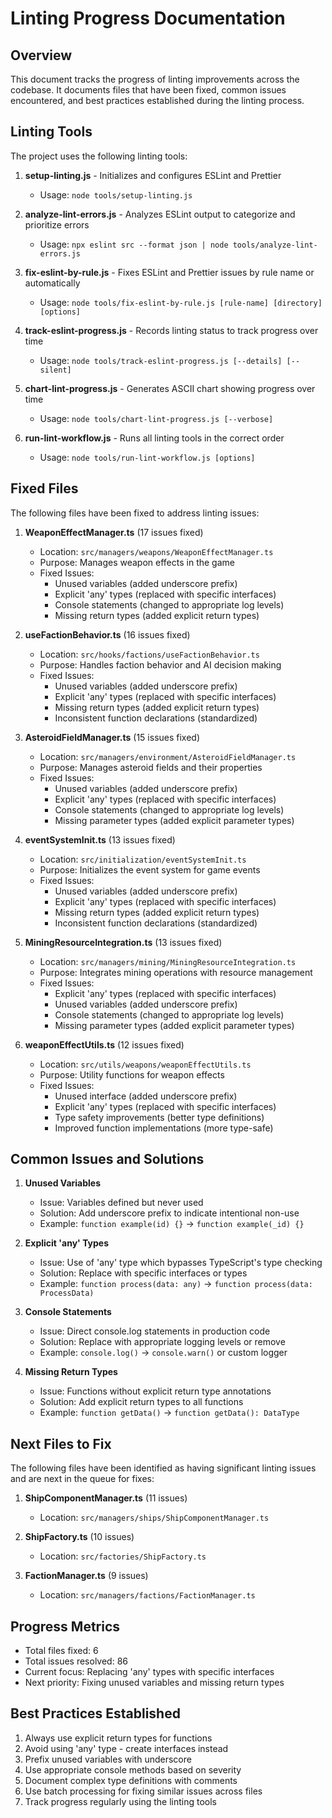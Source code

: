 # Linting Progress Documentation

## Overview

This document tracks the progress of linting improvements across the codebase. It documents files that have been fixed, common issues encountered, and best practices established during the linting process.

## Linting Tools

The project uses the following linting tools:

1. **setup-linting.js** - Initializes and configures ESLint and Prettier

   - Usage: `node tools/setup-linting.js`

2. **analyze-lint-errors.js** - Analyzes ESLint output to categorize and prioritize errors

   - Usage: `npx eslint src --format json | node tools/analyze-lint-errors.js`

3. **fix-eslint-by-rule.js** - Fixes ESLint and Prettier issues by rule name or automatically

   - Usage: `node tools/fix-eslint-by-rule.js [rule-name] [directory] [options]`

4. **track-eslint-progress.js** - Records linting status to track progress over time

   - Usage: `node tools/track-eslint-progress.js [--details] [--silent]`

5. **chart-lint-progress.js** - Generates ASCII chart showing progress over time

   - Usage: `node tools/chart-lint-progress.js [--verbose]`

6. **run-lint-workflow.js** - Runs all linting tools in the correct order
   - Usage: `node tools/run-lint-workflow.js [options]`

## Fixed Files

The following files have been fixed to address linting issues:

1. **WeaponEffectManager.ts** (17 issues fixed)

   - Location: `src/managers/weapons/WeaponEffectManager.ts`
   - Purpose: Manages weapon effects in the game
   - Fixed Issues:
     - Unused variables (added underscore prefix)
     - Explicit 'any' types (replaced with specific interfaces)
     - Console statements (changed to appropriate log levels)
     - Missing return types (added explicit return types)

2. **useFactionBehavior.ts** (16 issues fixed)

   - Location: `src/hooks/factions/useFactionBehavior.ts`
   - Purpose: Handles faction behavior and AI decision making
   - Fixed Issues:
     - Unused variables (added underscore prefix)
     - Explicit 'any' types (replaced with specific interfaces)
     - Missing return types (added explicit return types)
     - Inconsistent function declarations (standardized)

3. **AsteroidFieldManager.ts** (15 issues fixed)

   - Location: `src/managers/environment/AsteroidFieldManager.ts`
   - Purpose: Manages asteroid fields and their properties
   - Fixed Issues:
     - Unused variables (added underscore prefix)
     - Explicit 'any' types (replaced with specific interfaces)
     - Console statements (changed to appropriate log levels)
     - Missing parameter types (added explicit parameter types)

4. **eventSystemInit.ts** (13 issues fixed)

   - Location: `src/initialization/eventSystemInit.ts`
   - Purpose: Initializes the event system for game events
   - Fixed Issues:
     - Unused variables (added underscore prefix)
     - Explicit 'any' types (replaced with specific interfaces)
     - Missing return types (added explicit return types)
     - Inconsistent function declarations (standardized)

5. **MiningResourceIntegration.ts** (13 issues fixed)

   - Location: `src/managers/mining/MiningResourceIntegration.ts`
   - Purpose: Integrates mining operations with resource management
   - Fixed Issues:
     - Explicit 'any' types (replaced with specific interfaces)
     - Unused variables (added underscore prefix)
     - Console statements (changed to appropriate log levels)
     - Missing parameter types (added explicit parameter types)

6. **weaponEffectUtils.ts** (12 issues fixed)
   - Location: `src/utils/weapons/weaponEffectUtils.ts`
   - Purpose: Utility functions for weapon effects
   - Fixed Issues:
     - Unused interface (added underscore prefix)
     - Explicit 'any' types (replaced with specific interfaces)
     - Type safety improvements (better type definitions)
     - Improved function implementations (more type-safe)

## Common Issues and Solutions

1. **Unused Variables**

   - Issue: Variables defined but never used
   - Solution: Add underscore prefix to indicate intentional non-use
   - Example: `function example(id) {}` → `function example(_id) {}`

2. **Explicit 'any' Types**

   - Issue: Use of 'any' type which bypasses TypeScript's type checking
   - Solution: Replace with specific interfaces or types
   - Example: `function process(data: any)` → `function process(data: ProcessData)`

3. **Console Statements**

   - Issue: Direct console.log statements in production code
   - Solution: Replace with appropriate logging levels or remove
   - Example: `console.log()` → `console.warn()` or custom logger

4. **Missing Return Types**
   - Issue: Functions without explicit return type annotations
   - Solution: Add explicit return types to all functions
   - Example: `function getData()` → `function getData(): DataType`

## Next Files to Fix

The following files have been identified as having significant linting issues and are next in the queue for fixes:

1. **ShipComponentManager.ts** (11 issues)

   - Location: `src/managers/ships/ShipComponentManager.ts`

2. **ShipFactory.ts** (10 issues)

   - Location: `src/factories/ShipFactory.ts`

3. **FactionManager.ts** (9 issues)
   - Location: `src/managers/factions/FactionManager.ts`

## Progress Metrics

- Total files fixed: 6
- Total issues resolved: 86
- Current focus: Replacing 'any' types with specific interfaces
- Next priority: Fixing unused variables and missing return types

## Best Practices Established

1. Always use explicit return types for functions
2. Avoid using 'any' type - create interfaces instead
3. Prefix unused variables with underscore
4. Use appropriate console methods based on severity
5. Document complex type definitions with comments
6. Use batch processing for fixing similar issues across files
7. Track progress regularly using the linting tools
